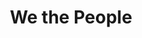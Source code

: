 ---
pid: lle25
title: We the People
location_transcription: Where All Visitors Can See
coordinates: "[-75.163577768237, 39.955189795686]"
zipcode: '19143'
gen_neighborhood: West Philadelphia
neighborhood: University City
outside_phl: 
age: '47'
age_range: 40-49
instagram: 
image_file_name: lle_25.jpg
proposal_transcription: 
topic: Inclusivity
topic_summary: '0'
type: Other No Form
keywords_other: 
credit: Ivy Harris
image_labels: 
twitter: 
facebook: 
permalink: "/monuments/lle25/"
layout: item-page
---